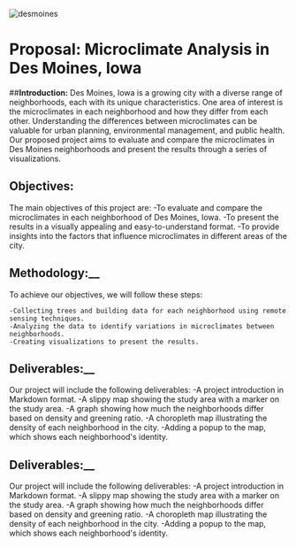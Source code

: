

![desmoines](LA588_Sedi/projctproposal/desmoines.jpeg)
# __Proposal: Microclimate Analysis in Des Moines, Iowa__

##__Introduction:__
Des Moines, Iowa is a growing city with a diverse range of neighborhoods, each with its unique characteristics. One area of interest is the microclimates in each neighborhood and how they differ from each other. Understanding the differences between microclimates can be valuable for urban planning, environmental management, and public health. Our proposed project aims to evaluate and compare the microclimates in Des Moines neighborhoods and present the results through a series of visualizations.

## __Objectives:__
The main objectives of this project are:
	-To evaluate and compare the microclimates in each neighborhood of Des Moines, Iowa.
	-To present the results in a visually appealing and easy-to-understand format.
	-To provide insights into the factors that influence microclimates in different areas of the city.

## __Methodology:____
To achieve our objectives, we will follow these steps:

	-Collecting trees and building data for each neighborhood using remote sensing techniques.
	-Analyzing the data to identify variations in microclimates between neighborhoods.
	-Creating visualizations to present the results.
## __Deliverables:____

Our project will include the following deliverables:
	-A project introduction in Markdown format.
	-A slippy map showing the study area with a marker on the study area.
	-A graph showing how much the neighborhoods differ based on density and greening ratio.
	-A choropleth map illustrating the density of each neighborhood in the city.
	-Adding a popup to the map, which shows each neighborhood's identity.

## __Deliverables:____
Our project will include the following deliverables:
	-A project introduction in Markdown format.
	-A slippy map showing the study area with a marker on the study area.
	-A graph showing how much the neighborhoods differ based on density and greening ratio.
	-A choropleth map illustrating the density of each neighborhood in the city.
	-Adding a popup to the map, which shows each neighborhood's identity.


